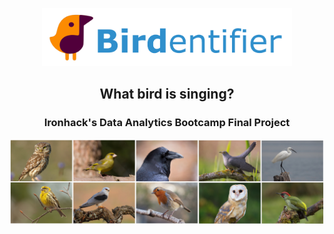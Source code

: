 
<p align="center"><img  src="https://raw.githubusercontent.com/Masdevallia/what-bird-is-singing/master/images/logo.jpg" width="400"></p>

## <p align="center">What bird is singing?</p>
### <p align="center">Ironhack's Data Analytics Bootcamp Final Project</p>

<p align="center"><img  src="https://raw.githubusercontent.com/Masdevallia/what-bird-is-singing/master/images/photosall.png" width="900"></p>



